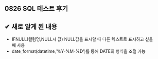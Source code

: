## 0826 SQL 테스트 후기

## ✔ 새로 알게 된 내용

- IFNULL(컬럼명,NULL시 값) NULL값을 표시할 때 다른 텍스트로 표시하고 싶을 때 사용
- date_format(datetime,'%Y-%M-%D')를 통해 DATE의 형식을 조절 가능

